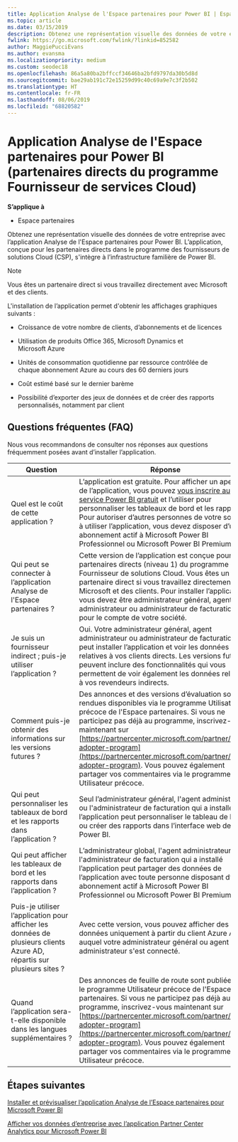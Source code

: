 ```yaml
---
title: Application Analyse de l'Espace partenaires pour Power BI | Espace partenaires
ms.topic: article
ms.date: 03/15/2019
description: Obtenez une représentation visuelle des données de votre entreprise avec l’application Analyse de l'Espace partenaires pour Power BI.
fwlink: https://go.microsoft.com/fwlink/?linkid=852582
author: MaggiePucciEvans
ms.author: evansma
ms.localizationpriority: medium
ms.custom: seodec18
ms.openlocfilehash: 86a5a80ba2bffccf34646ba2bfd9797da30b5d8d
ms.sourcegitcommit: bae29ab191c72e15259d99c40c69a9e7c3f2b502
ms.translationtype: HT
ms.contentlocale: fr-FR
ms.lasthandoff: 08/06/2019
ms.locfileid: "68820582"
---
```

# <a name="partner-center-analytics-app-for-power-bi-direct-partners-in-csp"></a>Application Analyse de l'Espace partenaires pour Power BI (partenaires directs du programme Fournisseur de services Cloud)

**S’applique à**

- Espace partenaires

Obtenez une représentation visuelle des données de votre entreprise avec l’application Analyse de l'Espace partenaires pour Power BI. L’application, conçue pour les partenaires directs dans le programme des fournisseurs de solutions Cloud (CSP), s'intègre à l’infrastructure familière de Power BI. 

> [!NOTE]  
> Vous êtes un partenaire direct si vous travaillez directement avec Microsoft et des clients. 

L'installation de l’application permet d'obtenir les affichages graphiques suivants : 

-   Croissance de votre nombre de clients, d’abonnements et de licences

-   Utilisation de produits Office 365, Microsoft Dynamics et Microsoft Azure

-   Unités de consommation quotidienne par ressource contrôlée de chaque abonnement Azure au cours des 60 derniers jours

-   Coût estimé basé sur le dernier barème

-   Possibilité d’exporter des jeux de données et de créer des rapports personnalisés, notamment par client

## <a name="frequently-asked-questions"></a>Questions fréquentes (FAQ)

Nous vous recommandons de consulter nos réponses aux questions fréquemment posées avant d’installer l’application. 

| **Question** | **Réponse** |
| --- | ---------- |
| Quel est le coût de cette application ? | L’application est gratuite. Pour afficher un aperçu de l’application, vous pouvez [vous inscrire au service Power BI gratuit](https://go.microsoft.com/fwlink/p/?linkid=845347) et l’utiliser pour personnaliser les tableaux de bord et les rapports. Pour autoriser d’autres personnes de votre société à utiliser l’application, vous devez disposer d’un abonnement actif à Microsoft Power BI Professionnel ou Microsoft Power BI Premium. |
| Qui peut se connecter à l’application Analyse de l'Espace partenaires ? | Cette version de l’application est conçue pour les partenaires directs (niveau 1) du programme Fournisseur de solutions Cloud. Vous êtes un partenaire direct si vous travaillez directement avec Microsoft et des clients. Pour installer l’application, vous devez être administrateur général, agent administrateur ou administrateur de facturation pour le compte de votre société. |
| Je suis un fournisseur indirect ; puis-je utiliser l’application ? | Oui. Votre administrateur général, agent administrateur ou administrateur de facturation peut installer l’application et voir les données relatives à vos clients directs. Les versions futures peuvent inclure des fonctionnalités qui vous permettent de voir également les données relatives à vos revendeurs indirects. |
| Comment puis-je obtenir des informations sur les versions futures ? | Des annonces et des versions d’évaluation sont rendues disponibles via le programme Utilisateur précoce de l'Espace partenaires. Si vous ne participez pas déjà au programme, inscrivez-vous maintenant sur [https://partnercenter.microsoft.com/partner/early-adopter-program](https://partnercenter.microsoft.com/partner/early-adopter-program). Vous pouvez également partager vos commentaires via le programme Utilisateur précoce. |
| Qui peut personnaliser les tableaux de bord et les rapports dans l’application ? | Seul l’administrateur général, l'agent administrateur ou l'administrateur de facturation qui a installé l’application peut personnaliser le tableau de bord ou créer des rapports dans l’interface web de Power BI. |
| Qui peut afficher les tableaux de bord et les rapports dans l’application ? | L’administrateur global, l'agent administrateur ou l'administrateur de facturation qui a installé l’application peut partager des données de l’application avec toute personne disposant d’un abonnement actif à Microsoft Power BI Professionnel ou Microsoft Power BI Premium. |
| Puis-je utiliser l’application pour afficher les données de plusieurs clients Azure AD, répartis sur plusieurs sites ? | Avec cette version, vous pouvez afficher des données uniquement à partir du client Azure AD auquel votre administrateur général ou agent administrateur s'est connecté. | 
| Quand l’application sera-t-elle disponible dans les langues supplémentaires ? | Des annonces de feuille de route sont publiées via le programme Utilisateur précoce de l'Espace partenaires. Si vous ne participez pas déjà au programme, inscrivez-vous maintenant sur [https://partnercenter.microsoft.com/partner/early-adopter-program](https://partnercenter.microsoft.com/partner/early-adopter-program). Vous pouvez également partager vos commentaires via le programme Utilisateur précoce. | 



## <a name="next-steps"></a>Étapes suivantes

[Installer et prévisualiser l’application Analyse de l’Espace partenaires pour Microsoft Power BI](power-bi-app-for-direct-partners-install.md)

[Afficher vos données d’entreprise avec l’application Partner Center Analytics pour Microsoft Power BI](power-bi-app-for-direct-partners-use.md)
